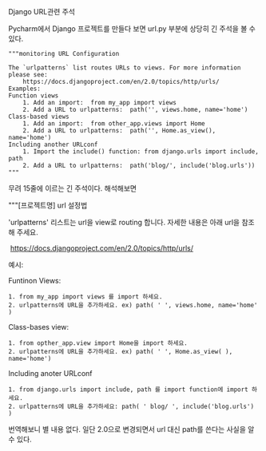 Django URL관련 주석

Pycharm에서 Django 프로젝트를 만들다 보면 url.py 부분에 상당히 긴 주석을 볼 수 있다.

```
"""monitoring URL Configuration

The `urlpatterns` list routes URLs to views. For more information please see:
    https://docs.djangoproject.com/en/2.0/topics/http/urls/
Examples:
Function views
    1. Add an import:  from my_app import views
    2. Add a URL to urlpatterns:  path('', views.home, name='home')
Class-based views
    1. Add an import:  from other_app.views import Home
    2. Add a URL to urlpatterns:  path('', Home.as_view(), name='home')
Including another URLconf
    1. Import the include() function: from django.urls import include, path
    2. Add a URL to urlpatterns:  path('blog/', include('blog.urls'))
"""
```

무려 15줄에 이르는 긴 주석이다. 해석해보면

"""[프로젝트명] url 설정법



'urlpatterns' 리스트는 url을 view로 routing  합니다. 자세한 내용은 아래 url을 참조해 주세요.

​	https://docs.djangoproject.com/en/2.0/topics/http/urls/

예시:

Funtinon Views:

 	1. from my_app import views 를 import 하세요.
 	2. urlpatterns에 URL을 추가하세요. ex) path( ' ', views.home, name='home' )

Class-bases view:

 	1. from opther_app.view import Home을 import 하세요.
 	2. urlpatterns에 URL을 추가하세요. ex) path( ' ', Home.as_view( ), name='home')

Including anoter URLconf

 	1. from django.urls import include, path 를 import function에 import 하세요.
 	2. urlpatterns에 URL을 추가하세요: path( ' blog/ ', include('blog.urls') )



번역해보니 별 내용 없다. 일단 2.0으로 변경되면서 url 대신 path를 쓴다는 사실을 알 수 있다.

